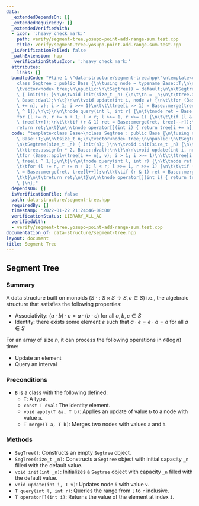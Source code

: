 ```yaml
---
data:
  _extendedDependsOn: []
  _extendedRequiredBy: []
  _extendedVerifiedWith:
  - icon: ':heavy_check_mark:'
    path: verify/segment-tree.yosupo-point-add-range-sum.test.cpp
    title: verify/segment-tree.yosupo-point-add-range-sum.test.cpp
  _isVerificationFailed: false
  _pathExtension: hpp
  _verificationStatusIcon: ':heavy_check_mark:'
  attributes:
    links: []
  bundledCode: "#line 1 \"data-structure/segment-tree.hpp\"\ntemplate<class Base>\n\
    class Segtree : public Base {\n\tusing node = typename Base::T;\n\n\tsize_t n;\n\
    \tvector<node> tree;\n\npublic:\n\tSegtree() = default;\n\n\tSegtree(size_t _n)\
    \ { init(n); }\n\n\tvoid init(size_t _n) {\n\t\tn = _n;\n\t\ttree.assign(n * 2,\
    \ Base::dval);\n\t}\n\n\tvoid update(int i, node v) {\n\t\tfor (Base::apply(tree[i\
    \ += n], v); i > 1; i >>= 1)\n\t\t\ttree[i >> 1] = Base::merge(tree[i], tree[i\
    \ ^ 1]);\n\t}\n\n\tnode query(int l, int r) {\n\t\tnode ret = Base::dval;\n\t\t\
    for (l += n, r += n + 1; l < r; l >>= 1, r >>= 1) {\n\t\t\tif (l & 1) ret = Base::merge(ret,\
    \ tree[l++]);\n\t\t\tif (r & 1) ret = Base::merge(ret, tree[--r]);\n\t\t}\n\t\t\
    return ret;\n\t}\n\n\tnode operator[](int i) { return tree[i += n]; }\n};\n"
  code: "template<class Base>\nclass Segtree : public Base {\n\tusing node = typename\
    \ Base::T;\n\n\tsize_t n;\n\tvector<node> tree;\n\npublic:\n\tSegtree() = default;\n\
    \n\tSegtree(size_t _n) { init(n); }\n\n\tvoid init(size_t _n) {\n\t\tn = _n;\n\
    \t\ttree.assign(n * 2, Base::dval);\n\t}\n\n\tvoid update(int i, node v) {\n\t\
    \tfor (Base::apply(tree[i += n], v); i > 1; i >>= 1)\n\t\t\ttree[i >> 1] = Base::merge(tree[i],\
    \ tree[i ^ 1]);\n\t}\n\n\tnode query(int l, int r) {\n\t\tnode ret = Base::dval;\n\
    \t\tfor (l += n, r += n + 1; l < r; l >>= 1, r >>= 1) {\n\t\t\tif (l & 1) ret\
    \ = Base::merge(ret, tree[l++]);\n\t\t\tif (r & 1) ret = Base::merge(ret, tree[--r]);\n\
    \t\t}\n\t\treturn ret;\n\t}\n\n\tnode operator[](int i) { return tree[i += n];\
    \ }\n};"
  dependsOn: []
  isVerificationFile: false
  path: data-structure/segment-tree.hpp
  requiredBy: []
  timestamp: '2022-01-22 21:24:46-08:00'
  verificationStatus: LIBRARY_ALL_AC
  verifiedWith:
  - verify/segment-tree.yosupo-point-add-range-sum.test.cpp
documentation_of: data-structure/segment-tree.hpp
layout: document
title: Segment Tree
---
```


## Segment Tree

### Summary

A data structure built on monoids $(S \; \cdot : S \times S \rightarrow S, e \in S)$ i.e., the algebraic structure that satisfies the following properties:
- Associativity: $(a \cdot b) \cdot c = a \cdot (b \cdot c)$ for all $a, b, c \in S$
- Identity: there exists some element $e$ such that $a \cdot e = e \cdot a = a$ for all $a \in S$

For an array of size $n$, it can process the following operations in $\mathcal{O}(\log n)$ time:
- Update an element
- Query an interval

### Preconditions

- `B` is a class with the following defined:
  - `T`: A type.
  - `const T dval`: The identity element.
  - `void apply(T &a, T b)`: Applies an update of value `b` to a node with value `a`. 
  - `T merge(T a, T b)`: Merges two nodes with values `a` and `b`. 

### Methods

- `SegTree()`: Constructs an empty `Segtree` object.
- `SegTree(size_t _n)`: Constructs a `Segtree` object with initial capacity `_n` filled with the default value.
- `void init(int _n)`: Initializes a `Segtree` object with capacity `_n` filled with the default value. 
- `void update(int i, T v)`: Updates node `i` with value `v`.
- `T query(int l, int r)`: Queries the range from `l` to `r` inclusive. 
- `T operator[](int i)`: Returns the value of the element at index `i`. 